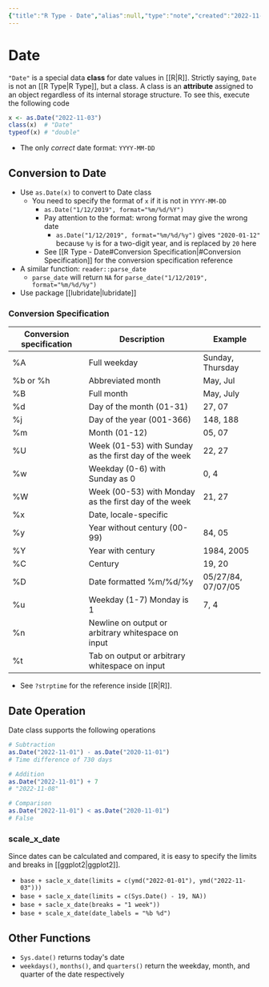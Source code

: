 ```yaml
---
{"title":"R Type - Date","alias":null,"type":"note","created":"2022-11-03T16:19:58","modified":"2022-11-03T22:34:28","dg-publish":true,"sup":["r-type"],"state":"done","permalink":"/r-type-date/","dgPassFrontmatter":true,"updated":"2022-11-03T22:34:28"}
---
```



# Date

`"Date"` is a special data **class** for date values in [[R\|R]]. Strictly saying, `Date` is not an [[R Type\|R Type]], but a class. A class is an **attribute** assigned to an object regardless of its internal storage structure. To see this, execute the following code

```r
x <- as.Date("2022-11-03")
class(x)  # "Date"
typeof(x) # "double"
```

- <span class="alt-check alt-check-rmk">The only *correct* date format: `YYYY-MM-DD`</span>

## Conversion to Date

- Use `as.Date(x)` to convert to Date class
    - You need to specify the format of `x` if it is not in `YYYY-MM-DD`
        - <span class="alt-check alt-check-ex">`as.Date("1/12/2019", format="%m/%d/%Y")`</span>
        - Pay attention to the format: wrong format may give the wrong date
            - <span class="alt-check alt-check-ex">`as.Date("1/12/2019", format="%m/%d/%y")` gives `"2020-01-12"` because `%y` is for a two-digit year, and is replaced by `20` here</span>
        - See [[R Type - Date#Conversion Specification\|#Conversion Specification]] for the conversion specification reference
- A similar function: `reader::parse_date`
    - `parse_date` will return `NA` for `parse_date("1/12/2019", format="%m/%d/%y")`
- Use package [[lubridate\|lubridate]]

### Conversion Specification

|Conversion specification| Description                                        | Example            |
| ------------------------ | -------------------------------------------------- | ------------------ |
| %A                       | Full weekday                                       | Sunday, Thursday   |
| %b or %h                 | Abbreviated month                                  | May, Jul           |
| %B                       | Full month                                         | May, July          |
| %d                       | Day of the month (01-31)                           | 27, 07             |
| %j                       | Day of the year (001-366)                          | 148, 188           |
| %m                       | Month (01-12)                                      | 05, 07             |
| %U                       |Week (01-53) with Sunday as the first day of the week| 22, 27             |
| %w                       | Weekday (0-6) with Sunday as 0                     | 0, 4               |
| %W                       |Week (00-53) with Monday as the first day of the week| 21, 27             |
| %x                       | Date, locale-specific                              |                    |
| %y                       | Year without century (00-99)                       | 84, 05             |
| %Y                       | Year with century                                  | 1984, 2005         |
| %C                       | Century                                            | 19, 20             |
| %D                       | Date formatted %m/%d/%y                            | 05/27/84, 07/07/05 |
| %u                       | Weekday (1-7) Monday is 1                          | 7, 4               |
| %n                       | Newline on output or arbitrary whitespace on input |                    |
|%t| Tab on output or arbitrary whitespace on input     |                    |

- <span class="alt-check alt-check-tip">See `?strptime` for the reference inside [[R\|R]].</span>

## Date Operation

Date class supports the following operations

```R
# Subtraction
as.Date("2022-11-01") - as.Date("2020-11-01")
# Time difference of 730 days 

# Addition
as.Date("2022-11-01") + 7
# "2022-11-08"

# Comparison
as.Date("2022-11-01") < as.Date("2020-11-01")
# False
```

### scale_x_date

Since dates can be calculated and compared, it is easy to specify the limits and breaks in [[ggplot2\|ggplot2]].

- `base + sacle_x_date(limits = c(ymd("2022-01-01"), ymd("2022-11-03")))`
- `base + sacle_x_date(limits = c(Sys.Date() - 19, NA))`
- `base + sacle_x_date(breaks = "1 week"))`
- `base + scale_x_date(date_labels = "%b %d")`

## Other Functions

- `Sys.date()` returns today's date
- `weekdays()`, `months()`, and `quarters()` return the weekday, month, and quarter of the date respectively
